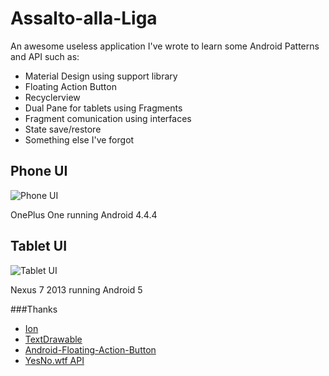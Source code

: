 # Assalto-alla-Liga
An awesome useless application I've wrote to learn some Android Patterns and API such as:
 - Material Design using support library
 - Floating Action Button
 - Recyclerview
 - Dual Pane for tablets using Fragments
 - Fragment comunication using interfaces
 - State save/restore
 - Something else I've forgot
 
## Phone UI
![Phone UI](/screenshots/smartphone.gif "Phone UI")

OnePlus One running Android 4.4.4
## Tablet UI
![Tablet UI](/screenshots/tablet.gif  "Tablet UI")

Nexus 7 2013 running Android 5

###Thanks
 - [Ion](https://github.com/koush/ion)
 - [TextDrawable](https://github.com/amulyakhare/TextDrawable)
 - [Android-Floating-Action-Button](https://github.com/futuresimple/android-floating-action-button)
 - [YesNo.wtf API](http://yesno.wtf/#api)
